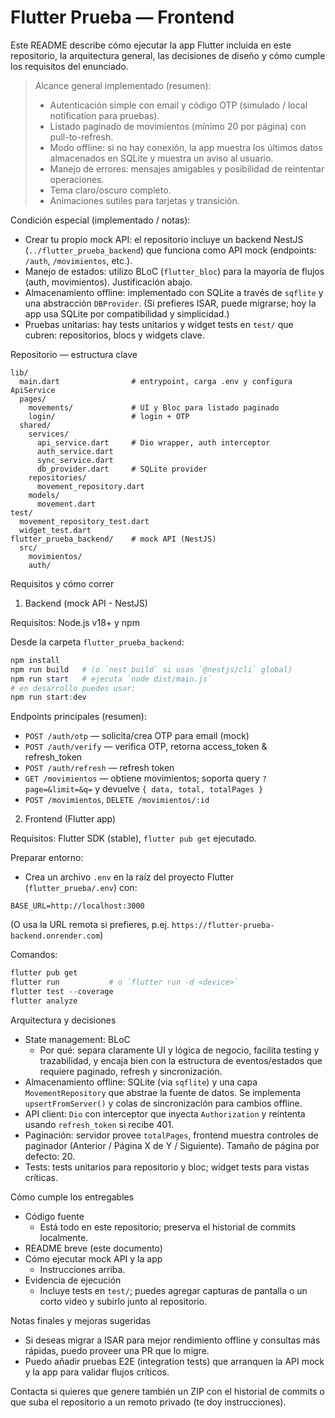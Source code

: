 # Flutter Prueba — Frontend

Este README describe cómo ejecutar la app Flutter incluida en este repositorio, la arquitectura general, las decisiones de diseño y cómo cumple los requisitos del enunciado.

> Alcance general implementado (resumen):
>- Autenticación simple con email y código OTP (simulado / local notification para pruebas).
>- Listado paginado de movimientos (mínimo 20 por página) con pull-to-refresh.
>- Modo offline: si no hay conexión, la app muestra los últimos datos almacenados en SQLite y muestra un aviso al usuario.
>- Manejo de errores: mensajes amigables y posibilidad de reintentar operaciones.
>- Tema claro/oscuro completo.
>- Animaciones sutiles para tarjetas y transición.

Condición especial (implementado / notas):
- Crear tu propio mock API: el repositorio incluye un backend NestJS (`../flutter_prueba_backend`) que funciona como API mock (endpoints: `/auth`, `/movimientos`, etc.).
- Manejo de estados: utilizo BLoC (`flutter_bloc`) para la mayoría de flujos (auth, movimientos). Justificación abajo.
- Almacenamiento offline: implementado con SQLite a través de `sqflite` y una abstracción `DBProvider`. (Si prefieres ISAR, puede migrarse; hoy la app usa SQLite por compatibilidad y simplicidad.)
- Pruebas unitarias: hay tests unitarios y widget tests en `test/` que cubren: repositorios, blocs y widgets clave.

Repositorio — estructura clave
```
lib/
  main.dart                # entrypoint, carga .env y configura ApiService
  pages/
    movements/             # UI y Bloc para listado paginado
    login/                 # login + OTP
  shared/
    services/
      api_service.dart     # Dio wrapper, auth interceptor
      auth_service.dart
      sync_service.dart
      db_provider.dart     # SQLite provider
    repositories/
      movement_repository.dart
    models/
      movement.dart
test/
  movement_repository_test.dart
  widget_test.dart
flutter_prueba_backend/    # mock API (NestJS)
  src/
    movimientos/
    auth/
```

Requisitos y cómo correr

1) Backend (mock API - NestJS)

Requisitos: Node.js v18+ y npm

Desde la carpeta `flutter_prueba_backend`:

```powershell
npm install
npm run build   # (o `nest build` si usas `@nestjs/cli` global)
npm run start   # ejecuta `node dist/main.js`
# en desarrollo puedes usar:
npm run start:dev
```

Endpoints principales (resumen):
- `POST /auth/otp` — solicita/crea OTP para email (mock)
- `POST /auth/verify` — verifica OTP, retorna access_token & refresh_token
- `POST /auth/refresh` — refresh token
- `GET /movimientos` — obtiene movimientos; soporta query `?page=&limit=&q=` y devuelve `{ data, total, totalPages }`
- `POST /movimientos`, `DELETE /movimientos/:id`

2) Frontend (Flutter app)

Requisitos: Flutter SDK (stable), `flutter pub get` ejecutado.

Preparar entorno:
- Crea un archivo `.env` en la raíz del proyecto Flutter (`flutter_prueba/.env`) con:
```
BASE_URL=http://localhost:3000
```
(O usa la URL remota si prefieres, p.ej. `https://flutter-prueba-backend.onrender.com`)

Comandos:
```powershell
flutter pub get
flutter run           # o `flutter run -d <device>`
flutter test --coverage
flutter analyze
```

Arquitectura y decisiones

- State management: BLoC
  - Por qué: separa claramente UI y lógica de negocio, facilita testing y trazabilidad, y encaja bien con la estructura de eventos/estados que requiere paginado, refresh y sincronización.
- Almacenamiento offline: SQLite (via `sqflite`) y una capa `MovementRepository` que abstrae la fuente de datos. Se implementa `upsertFromServer()` y colas de sincronización para cambios offline.
- API client: `Dio` con interceptor que inyecta `Authorization` y reintenta usando `refresh_token` si recibe 401.
- Paginación: servidor provee `totalPages`, frontend muestra controles de paginador (Anterior / Página X de Y / Siguiente). Tamaño de página por defecto: 20.
- Tests: tests unitarios para repositorio y bloc; widget tests para vistas críticas.

Cómo cumple los entregables

- Código fuente
  - Está todo en este repositorio; preserva el historial de commits localmente.
- README breve (este documento)
- Cómo ejecutar mock API y la app
  - Instrucciones arriba.
- Evidencia de ejecución
  - Incluye tests en `test/`; puedes agregar capturas de pantalla o un corto video y subirlo junto al repositorio.

Notas finales y mejoras sugeridas

- Si deseas migrar a ISAR para mejor rendimiento offline y consultas más rápidas, puedo proveer una PR que lo migre.
- Puedo añadir pruebas E2E (integration tests) que arranquen la API mock y la app para validar flujos críticos.

Contacta si quieres que genere también un ZIP con el historial de commits o que suba el repositorio a un remoto privado (te doy instrucciones).
